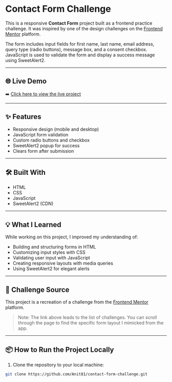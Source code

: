 # Contact Form Challenge

This is a responsive **Contact Form** project built as a frontend practice challenge. It was inspired by one of the design challenges on the [Frontend Mentor](https://www.frontendmentor.io/challenges) platform.

The form includes input fields for first name, last name, email address, query type (radio buttons), message box, and a consent checkbox. JavaScript is used to validate the form and display a success message using SweetAlert2.

---

## 🌐 Live Demo

➡️ [Click here to view the live project](https://anit81.github.io/Contact-form-challange/
)

---

## ✨ Features

- Responsive design (mobile and desktop)
- JavaScript form validation
- Custom radio buttons and checkbox
- SweetAlert2 popup for success
- Clears form after submission

---

## 🛠️ Built With

- HTML
- CSS
- JavaScript
- SweetAlert2 (CDN)

---

## 💡 What I Learned

While working on this project, I improved my understanding of:

- Building and structuring forms in HTML
- Customizing input styles with CSS
- Validating user input with JavaScript
- Creating responsive layouts with media queries
- Using SweetAlert2 for elegant alerts

---

## 📝 Challenge Source

This project is a recreation of a challenge from the [Frontend Mentor](https://www.frontendmentor.io/challenges) platform.

> Note: The link above leads to the list of challenges. You can scroll through the page to find the specific form layout I mimicked from the app.

---

## 📦 How to Run the Project Locally

1. Clone the repository to your local machine:

```bash
git clone https://github.com/Anit81/contact-form-challenge.git
